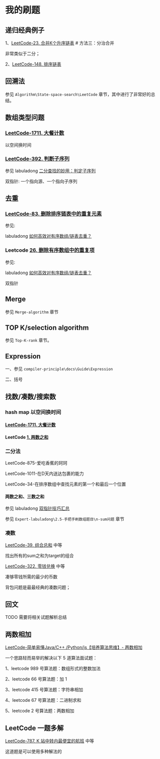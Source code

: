 # 我的刷题



## 递归经典例子

1、[LeetCode-23. 合并K个升序链表](https://leetcode.cn/problems/merge-k-sorted-lists/)  # 方法三：分治合并

非常类似于二分；

2、[LeetCode-148. 排序链表](https://leetcode.cn/problems/sort-list/)



## 回溯法

参见 `Algorithm\State-space-search\LeetCode` 章节，其中进行了非常好的总结。

## 数组类型问题



### [LeetCode-1711. 大餐计数](https://leetcode.cn/problems/count-good-meals/)

以空间换时间

### [LeetCode-392. 判断子序列](https://leetcode.cn/problems/is-subsequence/)

参见 labuladong [二分查找的妙用：判定子序列](https://mp.weixin.qq.com/s/hWi2hTrQewL_YKioGkXQJg)

双指针: 一个指向源、一个指向子序列



## 去重

### [LeetCode-83. 删除排序链表中的重复元素](https://leetcode.cn/problems/remove-duplicates-from-sorted-list/) 

参见: 

labuladong [如何高效对有序数组/链表去重？](https://mp.weixin.qq.com/s/6Eb7gKqNqXH9B0hSZvMs5A)



### Leetcode [26. 删除有序数组中的重复项](https://leetcode.cn/problems/remove-duplicates-from-sorted-array/)

参见: 

labuladong [如何高效对有序数组/链表去重？](https://mp.weixin.qq.com/s/6Eb7gKqNqXH9B0hSZvMs5A)

双指针



## Merge

参见 `Merge-algorithm` 章节



## TOP K/selection algorithm

参见 `Top-K-rank` 章节。

## Expression

一、参见 `compiler-principle\docs\Guide\Expression`

二、括号

## 找数/凑数/搜索数

### hash map 以空间换时间

#### [LeetCode-1711. 大餐计数](https://leetcode.cn/problems/count-good-meals/)

#### LeetCode  [1. 两数之和](https://leetcode.cn/problems/two-sum/)



### 二分法

LeetCode-875-爱吃香蕉的珂珂

LeetCode-1011-在D天内送达包裹的能力

LeetCode-34-在排序数组中查找元素的第一个和最后一个位置



#### 两数之和、三数之和

参见 labuladong [双指针技巧汇总](https://mp.weixin.qq.com/s/yLc7-CZdti8gEMGWhd0JTg) 

参见 `Expert-labuladong\2.5-手把手刷数组题目\n-sum问题` 章节



### 凑数

[LeetCode-39. 组合总和](https://leetcode.cn/problems/combination-sum/) 中等

找出所有的sum之和为target的组合

[LeetCode-322. 零钱兑换](https://leetcode.cn/problems/coin-change/) 中等

凑够零钱所需的最少的币数



背包问题是最最经典的凑数问题；



## 回文

TODO 需要将相关试题解析总结



## 两数相加

[LeetCode-简单易懂Java/C++ /Python/js【培养算法思维】- 两数相加](https://leetcode.cn/problems/add-two-numbers/solution/jian-dan-yi-dong-javacpythonjs-pei-yang-y2w6g/)

一个思路轻而易举的解决以下 5 道算法面试题：

1、leetcode 989 号算法题：数组形式的整数加法

2、leetcode 66 号算法题：加 1

3、leetcode 415 号算法题：字符串相加

4、leetcode 67 号算法题：二进制求和

5、leetcode 2 号算法题：两数相加

## LeetCode 一题多解

[LeetCode-787. K 站中转内最便宜的航班](https://leetcode.cn/problems/cheapest-flights-within-k-stops/) 中等

这道题是可以使用多种解法的



